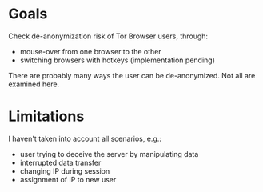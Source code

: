 # Goals
Check de-anonymization risk of Tor Browser users, through:

- mouse-over from one browser to the other
- switching browsers with hotkeys (implementation pending)


There are probably many ways the user can be de-anonymized. 
Not all are examined here.


# Limitations 

I haven't taken into account all scenarios, e.g.: 
- user trying to deceive the server by manipulating data
- interrupted data transfer
- changing IP during session
- assignment of IP to new user